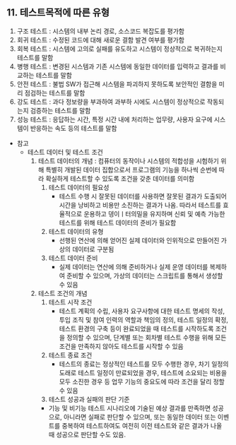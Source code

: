 ## 11. 테스트목적에 따른 유형
1. 구조 테스트 : 시스템의 내부 논리 경로, 소스코드 복잡도를 평가함
2. 회귀 테스트 : 수정된 코드에 대해 새로운 결함 발견 여부를 평가함
3. 회복 테스트 : 시스템에 고의로 실패를 유도하고 시스템이 정상적으로 복귀하는지 테스트를 말함
4. 병행 테스트 : 변경된 시스템과 기존 시스템에 동일한 데이터를 입력하고 결과를 비교하는 테스트를 말함
5. 안전 테스트 : 불법 SW가 접근해 시스템을 파괴하지 못하도록 보안적인 결함을 미리 점검하는 테스트를 말함
6. 강도 테스트 : 과다 정보량을 부과하여 과부하 시에도 시스템이 정상적으로 작동되는지 검증하는 테스트를 말함
7. 성능 테스트 : 응답하는 시간, 특정 시간 내에 처리하는 업무량, 사용자 요구에 시스템이 반응하는 속도 등의 테스트를 말함
* 참고
  * 테스트 데이터 및 테스트 조건
    1. 테스트 데이터의 개념 : 컴퓨터의 동작이나 시스템의 적합성을 시험하기 위해 특별히 개발된 데이터 집합으로서 프로그램의 기능을 하나씩 순번에 따라 확실하게 테스트할 수 있도록 조건을 갖춘 데이터를 의미함
       1. 테스트 데이터의 필요성
          - 테스트 수행 시 잘못된 데이터를 사용하면 잘못된 결과가 도출되어 시간을 낭비하고 비용만 소진하는 결과가 나옴. 따라서 테스트를 효율적으로 운용하고 뎅이ㅣ터의밀을 유지하며 신뢰 및 예측 가능한 테스트를 위해 테스트 데이터의 준비가 필요함
       2. 테스트 데이터의 유형
           - 선행된 연산에 의해 얻어진 실제 데이터와 인위적으로 만들어진 가상의 데이터로 구분됨 
       3. 테스트 데이터 준비
           - 실제 데이터는 연산에 의해 준비하거나 실제 운영 데이터를 복제하여 준비할 수 있으며, 가상의 데이터는 스크립트를 통해서 생성할 수 있음
    2. 테스트 조건의 개념
       1. 테스트 시작 조건
          - 테스트 계획의 수립, 사용자 요구사항에 대한 테스트 명세의 작성, 투입 조직 및 참여 인력의 역할과 책임의 정의, 테스트 일정의 확정, 테스트 환경의 구축 등이 완료되었을 때 테스트를 시작하도록 조건을 정의할 수 있으며, 단계별 또는 회차별 테스트 수행을 위해 모든 조건을 만족하지 않아도 테스트를 시작할 수 있음
       2. 테스트 종료 조건
          - 테스트의 종료는 정상적인 테스트를 모두 수행한 경우, 차기 일정의 도래로 테스트 일정이 만료되었을 경우, 테스트에 소요되는 비용을 모두 소진한 경우 등 업무 기능의 중요도에 따라 조건을 달리 정할 수 있음
       3. 테스트 성공과 실패의 판단 기준
         - 기능 및 비기능 테스트 시나리오에 기술된 예상 결과를 만족하면 성공으로, 아니라면 실패로 판단할 수 있으며, 또는 동일한 데이터 또는 이벤트를 중복하여 테스트하여도 여전히 이전 테스트와 같은 결과가 나올 때 성공으로 판단할 수도 있음.